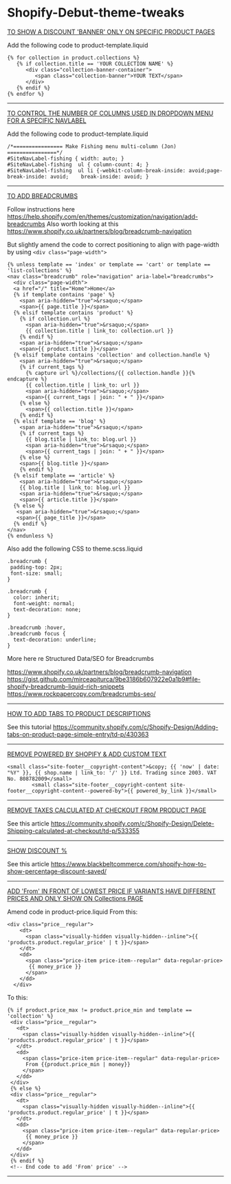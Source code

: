 # Shopify-Debut-theme-tweaks

<ins>TO SHOW A DISCOUNT 'BANNER' ONLY ON SPECIFIC PRODUCT PAGES</ins>

Add the following code to product-template.liquid
```
{% for collection in product.collections %}
   {% if collection.title == 'YOUR COLLECTION NAME' %}
      <div class="collection-banner-container">
         <span class="collection-banner">YOUR TEXT</span>
      </div>
   {% endif %}
{% endfor %}
```
---
<ins>TO CONTROL THE NUMBER OF COLUMNS USED IN DROPDOWN MENU FOR A SPECIFIC NAVLABEL</ins>

Add the following code to product-template.liquid
```
/*================ Make Fishing menu multi-column (Jon) ================*/
#SiteNavLabel-fishing { width: auto; }
#SiteNavLabel-fishing  ul { column-count: 4; }
#SiteNavLabel-fishing  ul li {-webkit-column-break-inside: avoid;page-break-inside: avoid;    break-inside: avoid; }
```
---
<ins>TO ADD BREADCRUMBS</ins>

Follow instructions here https://help.shopify.com/en/themes/customization/navigation/add-breadcrumbs
Also worth looking at this https://www.shopify.co.uk/partners/blog/breadcrumb-navigation

But slightly amend the code to correct positioning to align with page-width by using ```<div class="page-width">```

```
{% unless template == 'index' or template == 'cart' or template == 'list-collections' %}
<nav class="breadcrumb" role="navigation" aria-label="breadcrumbs">
  <div class="page-width">
  <a href="/" title="Home">Home</a>
  {% if template contains 'page' %}
    <span aria-hidden="true">&rsaquo;</span>
    <span>{{ page.title }}</span>
  {% elsif template contains 'product' %}
    {% if collection.url %}
      <span aria-hidden="true">&rsaquo;</span>
      {{ collection.title | link_to: collection.url }}
    {% endif %}
    <span aria-hidden="true">&rsaquo;</span>
    <span>{{ product.title }}</span>
  {% elsif template contains 'collection' and collection.handle %}
    <span aria-hidden="true">&rsaquo;</span>
    {% if current_tags %}
      {% capture url %}/collections/{{ collection.handle }}{% endcapture %}
      {{ collection.title | link_to: url }}
      <span aria-hidden="true">&rsaquo;</span>
      <span>{{ current_tags | join: " + " }}</span>
    {% else %}
      <span>{{ collection.title }}</span>
    {% endif %}
  {% elsif template == 'blog' %}
    <span aria-hidden="true">&rsaquo;</span>
    {% if current_tags %}
      {{ blog.title | link_to: blog.url }}
      <span aria-hidden="true">&rsaquo;</span>
      <span>{{ current_tags | join: " + " }}</span>
    {% else %}
    <span>{{ blog.title }}</span>
    {% endif %}
  {% elsif template == 'article' %}
    <span aria-hidden="true">&rsaquo;</span>
    {{ blog.title | link_to: blog.url }}
    <span aria-hidden="true">&rsaquo;</span>
    <span>{{ article.title }}</span>
  {% else %}
   <span aria-hidden="true">&rsaquo;</span>
   <span>{{ page_title }}</span>
  {% endif %}
</nav>
{% endunless %}
```

Also add the following CSS to theme.scss.liquid
```
.breadcrumb {
 padding-top: 2px;
 font-size: small;
}

.breadcrumb {
  color: inherit;
  font-weight: normal;
  text-decoration: none;
}

.breadcrumb :hover,
.breadcrumb focus {
  text-decoration: underline;
}
```
More here re Structured Data/SEO for Breadcrumbs

https://www.shopify.co.uk/partners/blog/breadcrumb-navigation
https://gist.github.com/mirceapiturca/9be3186b607922e0a1b9#file-shopify-breadcrumb-liquid-rich-snippets
https://www.rockpapercopy.com/breadcrumbs-seo/

---
<INS> HOW TO ADD TABS TO PRODUCT DESCRIPTIONS </INS>

See this tutorial https://community.shopify.com/c/Shopify-Design/Adding-tabs-on-product-page-simple-entry/td-p/430363

---
<INS> REMOVE POWERED BY SHOPIFY & ADD CUSTOM TEXT </INS>
```
<small class="site-footer__copyright-content">&copy; {{ 'now' | date: "%Y" }}, {{ shop.name | link_to: '/' }} Ltd. Trading since 2003. VAT No. 808782009</small>
        <small class="site-footer__copyright-content site-footer__copyright-content--powered-by">{{ powered_by_link }}</small>
```
---
<INS> REMOVE TAXES CALCULATED AT CHECKOUT FROM PRODUCT PAGE </INS>

See this article https://community.shopify.com/c/Shopify-Design/Delete-Shipping-calculated-at-checkout/td-p/533355

---
<ins> SHOW DISCOUNT % </ins>

See this article https://www.blackbeltcommerce.com/shopify-how-to-show-percentage-discount-saved/

---
<ins>ADD 'From' IN FRONT OF LOWEST PRICE IF VARIANTS HAVE DIFFERENT PRICES AND ONLY SHOW ON Collections PAGE</ins>

Amend code in product-price.liquid
From this:
```
<div class="price__regular">
    <dt>
      <span class="visually-hidden visually-hidden--inline">{{ 'products.product.regular_price' | t }}</span>
    </dt>
    <dd>
      <span class="price-item price-item--regular" data-regular-price>
       {{ money_price }}
      </span>
    </dd>
  </div>
```


To this:
<!-- Start code to add 'From' price' -->
 ```
 {% if product.price_max != product.price_min and template == 'collection' %}
  <div class="price__regular">
    <dt>
      <span class="visually-hidden visually-hidden--inline">{{ 'products.product.regular_price' | t }}</span>
    </dt>
    <dd>
      <span class="price-item price-item--regular" data-regular-price>
       From {{product.price_min | money}}
      </span>
    </dd>
  </div>
  {% else %}
  <div class="price__regular">
    <dt>
      <span class="visually-hidden visually-hidden--inline">{{ 'products.product.regular_price' | t }}</span>
    </dt>
    <dd>
      <span class="price-item price-item--regular" data-regular-price>
       {{ money_price }}
      </span>
    </dd>
  </div>
  {% endif %}
  <!-- End code to add 'From' price' -->
```

---
